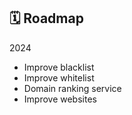 ## 🗓️ Roadmap

2024

- Improve blacklist
- Improve whitelist
- Domain ranking service
- Improve websites
